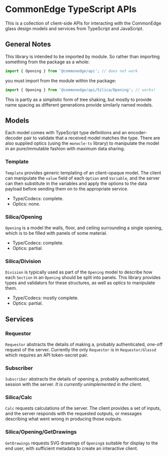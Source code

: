 # CommonEdge TypeScript APIs

This is a collection of client-side APIs for interacting with the CommonEdge
glass design models and services from TypeScript and JavaScript.

## General Notes

This library is intended to be imported by module. So rather than importing
something from the package as a whole:

```typescript
import { Opening } from '@commonedge/api'; // does not work
```

you must import from the module within the package:

```typescript
import { Opening } from '@commonedge/api/Silica/Opening'; // works!
```

This is partly as a simplistic form of tree shaking, but mostly to provide name
spacing as different generations provide similarly named models.

## Models

Each model comes with TypeScript type definitions and an encoder-decoder pair
to validate that a received model matches the type. There are also supplied
optics (using the `monocle-ts` library) to manipulate the model in an
pure/immutable fashion with maximum data sharing.

### Template

`Template` provides generic templating of an client-opaque model. The client
can manipulate the `value` field of each `Option` and `Variable`, and the
server can then substitute in the variables and apply the options to the data
payload before sending them on to the appropriate service.

- Type/Codecs: complete.
- Optics: none.

### Silica/Opening

`Opening` is a model the walls, floor, and ceiling surrounding a single
opening, which is to be filled with panels of some material.

- Type/Codecs: complete.
- Optics: partial.

### Silica/Division

`Division` is typically used as part of the `Opening` model to describe how
each `Section` in an `Opening` should be split into panels. This library
provides types and validators for these structures, as well as optics to
manipulate them.

- Type/Codecs: mostly complete.
- Optics: partial.

## Services

### Requestor

`Requestor` abstracts the details of making a, probably authenticated, one-off
request of the server. Currently the only `Requestor` is in `Requestor/Glassd`
which requires an API token-secret pair.

### Subscriber

`Subscriber` abstracts the details of opening a, probably authenticated,
session with the server. *It is currently unimplemented in the client.*

### Silica/Calc

`Calc` requests calculations of the server. The client provides a set of
inputs, and the server responds with the requested outputs, or messages
describing what went wrong in producing those outputs.

### Silica/Opening/GetDrawings

`GetDrawings` requests SVG drawings of `Opening`s suitable for display to the
end user, with sufficient metadata to create an interactive client.

